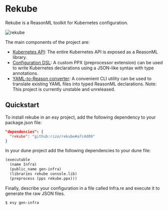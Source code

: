 # Rekube

Rekube is a ReasonML toolkit for Kubernetes configuration.

![rekube](https://rizo.github.io/rekube/example.gif)

The main components of the project are:

- [Kubernetes API](https://rizo.github.io/rekube/rekube/index.html#api): The entire Kubernetes API is exposed as a ReasonML library.
- [Configuration DSL](https://rizo.github.io/rekube/rekube/index.html#dsl): A custom PPX (preprocessor extension) can be used to write Kubernetes declarations using a JSON-like syntax with type annotations.
- [YAML-to-Reason converter](https://rizo.github.io/rekube/rekube/index.html#conv): A convenient CLI utility can be used to translate existing YAML files into typed ReasonML declarations.
Note: This project is currently unstable and unreleased.

## Quickstart

To install rekube in an esy project, add the following dependency to your package.json file:

```json
"dependencies": {
  "rekube": "github:rizo/rekube#a7c4d09"
}
```

In your dune project add the following dependencies to your dune file:


```lisp
(executable
  (name Infra)
  (public_name gen-infra)
  (libraries rekube console.lib)
  (preprocess (pps rekube.ppx)))
```

Finally, describe your configuration in a file called Infra.re and execute it to generate the raw JSON files.

```
$ esy gen-infra
```
